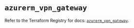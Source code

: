 # `azurerm_vpn_gateway`

Refer to the Terraform Registry for docs: [`azurerm_vpn_gateway`](https://registry.terraform.io/providers/hashicorp/azurerm/4.45.1/docs/resources/vpn_gateway).
